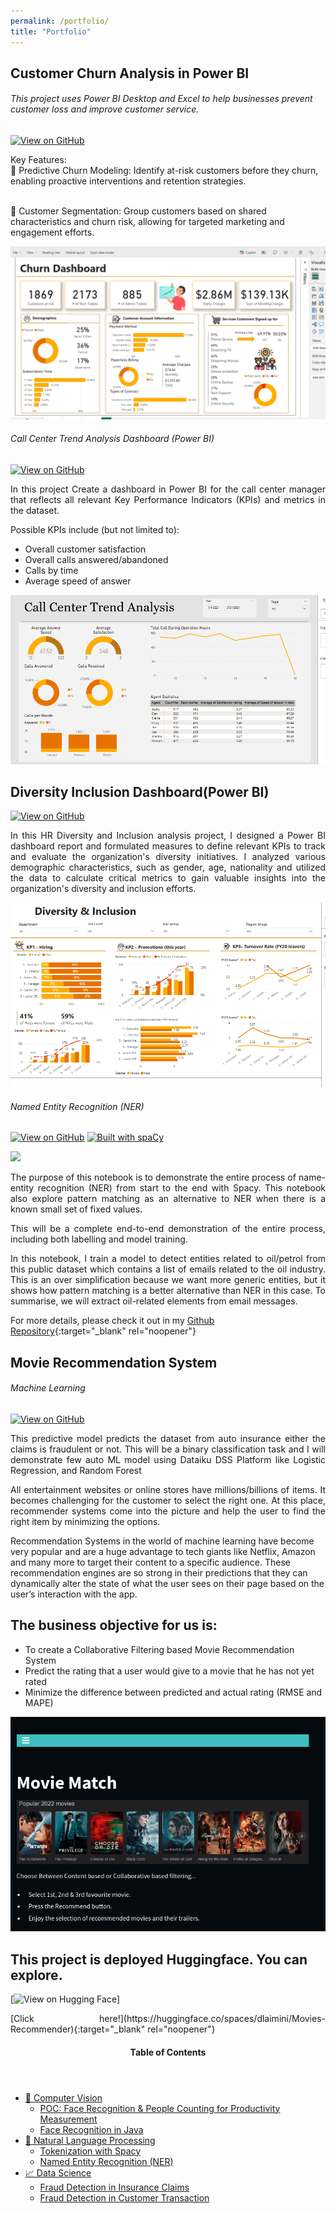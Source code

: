 ```yaml
---
permalink: /portfolio/
title: "Portfolio"
---
```


## Customer Churn Analysis in Power BI
###### This project uses Power BI Desktop and Excel to help businesses prevent customer loss and improve customer service.
[![View on GitHub](https://img.shields.io/badge/GitHub-View_on_GitHub-blue?logo=GitHub)](https://github.com/Data-Overflo/Customer-Churn-and-Risk-Analysis-Dashboard-PowerBI)





<p>
Key Features: <br>
📌 Predictive Churn Modeling: Identify at-risk customers before they churn, enabling proactive interventions and retention strategies.

<br>📌 Customer Segmentation: Group customers based on shared characteristics and churn risk, allowing for targeted marketing and engagement efforts.</p>

<!-- <p><img src="https://a-makhambi.github.io/assets/output/Customer.PNG" class="align-center"></p> -->
<img src="https://raw.githubusercontent.com/Data-Overflo/a-makhambi.github.io/main/assets/output/Customer.PNG" class="align-center">




###### Call Center Trend Analysis Dashboard (Power BI)
[![View on GitHub](https://img.shields.io/badge/GitHub-View_on_GitHub-blue?logo=GitHub)](https://github.com/Data-Overflo/Call-Centre-Trends-Analysis-Dashbaord-PowerBI)


<p style="text-align:justify">In this project Create a dashboard in Power BI for the call center manager that reflects all relevant Key Performance Indicators (KPIs) and metrics in the dataset.

Possible KPIs include (but not limited to):

* Overall customer satisfaction
* Overall calls answered/abandoned
* Calls by time
* Average speed of answer</p>

<p><img src="https://raw.githubusercontent.com/Data-Overflo/a-makhambi.github.io/main/assets/output/call centre.PNG"></p>




## Diversity Inclusion Dashboard(Power BI)


[![View on GitHub](https://img.shields.io/badge/GitHub-View_on_GitHub-blue?logo=GitHub)](https://github.com/Data-Overflo/Diversity-Inclusion-Dashboard-PowerBI) 

<p style="text-align:justify">In this HR Diversity and Inclusion analysis project, I designed a Power BI dashboard report and formulated measures to define relevant KPIs to track and evaluate the organization's diversity initiatives. I analyzed various demographic characteristics, such as gender, age, nationality and utilized the data to calculate critical metrics to gain valuable insights into the organization's diversity and inclusion efforts.</p>
<p><img src="https://raw.githubusercontent.com/Data-Overflo/a-makhambi.github.io/main/assets/output/divers.PNG" class="align-center"></p>


###### Named Entity Recognition (NER)
[![View on GitHub](https://img.shields.io/badge/GitHub-View_on_GitHub-blue?logo=GitHub)](https://github.com/sulaihasubi/Named-Entity-Recognition-spaCy)  [![Built with spaCy](https://img.shields.io/badge/made%20with%20❤%20and-spaCy-09a3d5.svg)](https://spacy.io)

<p><img src="https://sulaihasubi.github.io/assets/output/ner.gif" class="align-center"></p>

<p style="text-align:justify">
The purpose of this notebook is to demonstrate the entire process of name-entity recognition (NER) from start to the end with Spacy. This notebook also explore pattern matching as an alternative to NER when there is a known small set of fixed values.</p>
<p style="text-align:justify">
This will be a complete end-to-end demonstration of the entire process, including both labelling and model training.</p>
<p style="text-align:justify">
In this notebook, I train a model to detect entities related to oil/petrol from this public dataset which contains a list of emails related to the oil industry. This is an over simplification because we want more generic entities, but it shows how pattern matching is a better alternative than NER in this case. To summarise, we will extract oil-related elements from email messages.</p>

For more details, please check it out in my [Github Repository](https://github.com/sulaihasubi/Named-Entity-Recognition-spaCy){:target="_blank" rel="noopener"}

## Movie Recommendation System

###### Machine Learning

[![View on GitHub](https://img.shields.io/static/v1?style=for-the-badge&message=GitHub&color=181717&logo=GitHub&logoColor=FFFFFF&label=)](https://github.com/Data-Overflo/Movie-Recco)
<p style="text-align:justify">
This predictive model predicts the dataset from auto insurance either the claims is fraudulent or not. This will be a binary classification task and I will demonstrate few auto ML model using Dataiku DSS Platform like Logistic Regression, and Random Forest</p>
<p style="text-align:justify">
All entertainment websites or online stores have millions/billions of items. It becomes challenging for the customer to select the right one. At this place, recommender systems come into the picture and help the user to find the right item by minimizing the options.

Recommendation Systems in the world of machine learning have become very popular and are a huge advantage to tech giants like Netflix, Amazon and many more to target their content to a specific audience. These recommendation engines are so strong in their predictions that they can dynamically alter the state of what the user sees on their page based on the user’s interaction with the app.

## The business objective for us is:

* To create a Collaborative Filtering based Movie Recommendation System
* Predict the rating that a user would give to a movie that he has not yet rated
* Minimize the difference between predicted and actual rating (RMSE and MAPE) </p>
<p><img src="https://raw.githubusercontent.com/Data-Overflo/a-makhambi.github.io/main/assets/output/movier.png" class="align-center"></p>


## This project is deployed Huggingface. You can explore. 
[![View on Hugging Face](https://img.shields.io/static/v1?style=for-the-badge&message=Hugging+Face&color=FFBF00&logo=Hugging+Face&logoColor=FFFFFF&label=)]
<p style="text-align:justify">
[Click here!](https://huggingface.co/spaces/dlaimini/Movies-Recommender){:target="_blank" rel="noopener"}


<!-- This is for Sidebar Menu on the Rigth Side -->
<aside class="sidebar__right ">
            <nav class="toc">
              <header><h4 class="nav__title"><i class="fas fa-bookmark"></i> Table of Contents</h4></header>
              <ul class="toc__menu">
  <li class=""><a href="#-computer-vision">🤖 Computer Vision</a>
    <ul>
      <li class=""><a href="#poc-face-recognition--people-counting-for-productivity-measurement">POC: Face Recognition & People Counting for Productivity Measurement</a></li>
      <li class=""><a href="#face-recognition-in-java">Face Recognition in Java</a></li>
    </ul>
  </li>
  <li class=""><a href="#-natural-language-processing-nlp">📖 Natural Language Processing</a>
    <ul>
      <li class=""><a href="#tokenization-with-spacy">Tokenization with Spacy</a></li>
      <li class=""><a href="#named-entity-recognition-ner">Named Entity Recognition (NER)</a></li>
    </ul>
  </li>
  <li class=""><a href="#-data-science">📈 Data Science</a>
    <ul>
      <li class=""><a href="#fraud-detection-in-insurance-claims">Fraud Detection in Insurance Claims</a></li>
      <li class=""><a href="#fraud-detection-in-customer-transaction">Fraud Detection in Customer Transaction</a></li>
    </ul>
  </li>
</ul>